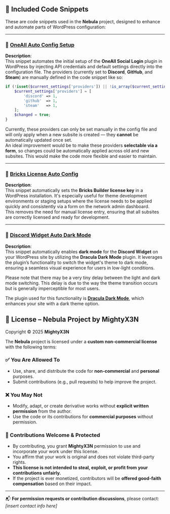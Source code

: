 
## 🔗 Included Code Snippets

These are code snippets used in the **Nebula** project, designed to enhance and automate parts of WordPress configuration:

---

### 📘 [OneAll Auto Config Setup](https://github.com/MightyX3N/Nebula/blob/main/OneAll%20Auto%20Config%20Setup/code_snippet.txt)

**Description**:  
This snippet automates the initial setup of the **OneAll Social Login** plugin in WordPress by injecting API credentials and default settings directly into the configuration file. The providers (currently set to **Discord**, **GitHub**, and **Steam**) are manually defined in the code snippet like so:

```php
if (!isset($current_settings['providers']) || !is_array($current_settings['providers'])) {
    $current_settings['providers'] = [
        'discord' => 1,
        'github'  => 1,
        'steam'   => 1,
    ];
    $changed = true;
}
```

Currently, these providers can only be set manually in the config file and will only apply when a new subsite is created — they **cannot** be automatically updated once set.  
An ideal improvement would be to make these providers **selectable via a form**, so changes could be automatically applied across old and new subsites. This would make the code more flexible and easier to maintain.

---

### 📘 [Bricks License Auto Config](https://github.com/MightyX3N/Nebula/blob/main/Bricks%20License%20Auto%20Config/code_snippet.txt)

**Description**:  
This snippet automatically sets the **Bricks Builder license key** in a WordPress installation. It's especially useful for theme development environments or staging setups where the license needs to be applied quickly and consistently via a form on the network admin dashboard.  
This removes the need for manual license entry, ensuring that all subsites are correctly licensed and ready for development.


---

### 📘 [Discord Widget Auto Dark Mode](https://github.com/MightyX3N/Nebula/blob/main/Discord%20Widget%20Dark%20Mode/code_snippet.txt)

**Description**:  
This snippet automatically enables **dark mode** for the **Discord Widget** on your WordPress site by utilizing the **Dracula Dark Mode** plugin. It leverages the plugin’s functionality to switch the widget's theme to dark mode, ensuring a seamless visual experience for users in low-light conditions.

Please note that there may be a very tiny delay between the light and dark mode switching. This delay is due to the way the theme transition occurs but is generally imperceptible for most users.

The plugin used for this functionality is **[Dracula Dark Mode](https://wordpress.org/plugins/dracula-dark-mode/)**, which enhances your site with a dark theme option.






## 📄 License – Nebula Project by MightyX3N

Copyright © 2025 **MightyX3N**

The **Nebula** project is licensed under a **custom non-commercial license** with the following terms:

### ✅ You Are Allowed To
- Use, share, and distribute the code for **non-commercial** and **personal** purposes.
- Submit contributions (e.g., pull requests) to help improve the project.

### ❌ You May Not
- Modify, adapt, or create derivative works without **explicit written permission** from the author.
- Use the code or its contributions for **commercial purposes** without permission.

### 🤝 Contributions Welcome & Protected
- By contributing, you grant **MightyX3N** permission to use and incorporate your work under this license.
- You affirm that your work is original and does not violate third-party rights.
- **This license is not intended to steal, exploit, or profit from your contributions unfairly.**
- If the project is ever monetized, contributors will be **offered good-faith compensation** based on their impact.

---

📬 **For permission requests or contribution discussions**, please contact: _[insert contact info here]_
